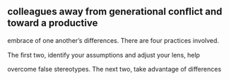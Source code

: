 ## colleagues away from generational conﬂict and toward a productive

embrace of one another’s diﬀerences. There are four practices involved.

The ﬁrst two, identify your assumptions and adjust your lens, help

overcome false stereotypes. The next two, take advantage of differences